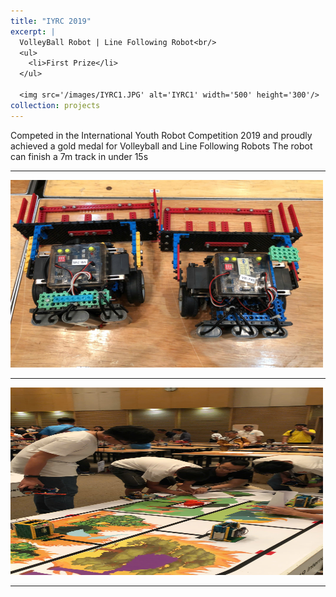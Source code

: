 ```yaml
---
title: "IYRC 2019"
excerpt: |
  VolleyBall Robot | Line Following Robot<br/>
  <ul>
    <li>First Prize</li>
  </ul>

  <img src='/images/IYRC1.JPG' alt='IYRC1' width='500' height='300'/>
collection: projects
---
```

Competed in the International Youth Robot Competition 2019 and proudly achieved a  gold medal for Volleyball and Line Following Robots
The robot can finish a 7m track in under 15s


--------

<img src="/images/IYRC.jpg" alt="IYRC" width="500" height="300">

--------

<img src="/images/LINE.jpg" alt="line" width="500" height="300">

--------


